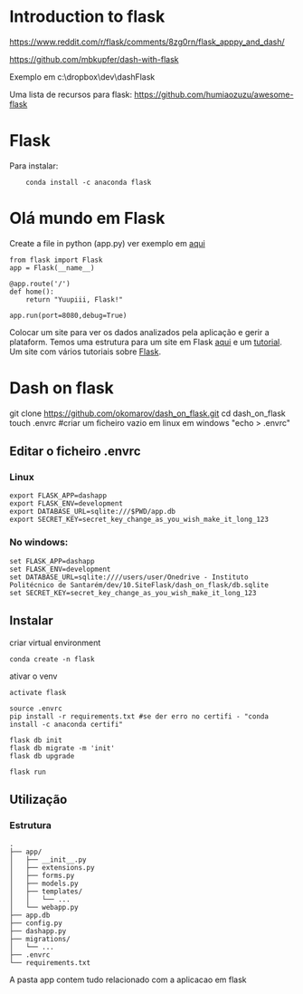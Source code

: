 # Introduction to flask

https://www.reddit.com/r/flask/comments/8zg0rn/flask_apppy_and_dash/

https://github.com/mbkupfer/dash-with-flask

Exemplo em c:\dropbox\dev\dashFlask

Uma lista de recursos para flask: https://github.com/humiaozuzu/awesome-flask

# Flask

Para instalar:
```
	conda install -c anaconda flask 
```
# Olá mundo em Flask
Create a file in python (app.py) ver exemplo em [aqui](1.olaMundo/app.py)
```
from flask import Flask
app = Flask(__name__)

@app.route('/')
def home():
    return "Yuupiii, Flask!"

app.run(port=8080,debug=True)
```
Colocar um site para ver os dados analizados pela aplicação e gerir a plataform. Temos uma estrutura para um site em Flask [aqui](https://github.com/JackStouffer/Flask-Foundation) e um [tutorial](http://maximebf.com/blog/2012/10/building-websites-in-python-with-flask/#.WjUfYPbLi00). Um site com vários tutoriais sobre [Flask](https://www.fullstackpython.com/flask.html).

# Dash on flask

git clone  https://github.com/okomarov/dash_on_flask.git
cd dash_on_flask
touch .envrc #criar um ficheiro vazio em linux em windows "echo > .envrc"

## Editar o ficheiro .envrc
### Linux
```
export FLASK_APP=dashapp
export FLASK_ENV=development
export DATABASE_URL=sqlite:///$PWD/app.db
export SECRET_KEY=secret_key_change_as_you_wish_make_it_long_123
```

### No windows:
```
set FLASK_APP=dashapp
set FLASK_ENV=development
set DATABASE_URL=sqlite:////users/user/Onedrive - Instituto Politécnico de Santarém/dev/10.SiteFlask/dash_on_flask/db.sqlite
set SECRET_KEY=secret_key_change_as_you_wish_make_it_long_123
```

## Instalar

criar virtual environment
```
conda create -n flask
```
ativar o venv
```
activate flask
```
```
source .envrc
pip install -r requirements.txt #se der erro no certifi - "conda install -c anaconda certifi"

flask db init
flask db migrate -m 'init'
flask db upgrade

flask run
```

## Utilização
### Estrutura
```
.
├── app/
│   ├── __init__.py
│   ├── extensions.py
│   ├── forms.py
│   ├── models.py
│   ├── templates/
│   │   └── ...
│   └── webapp.py
├── app.db
├── config.py
├── dashapp.py
├── migrations/
│   └── ...
├── .envrc
└── requirements.txt
```
A pasta app contem tudo relacionado com a aplicacao em flask

